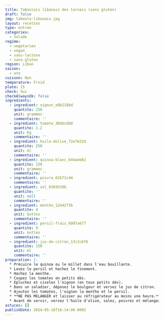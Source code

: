 ```yaml
---
title: Taboulais libanais des tarnais (sans gluten)
draft: false
img: taboule-libanais.jpg
layout: recettes
type: entree
categories:
  - Salade
regime:
  - vegetarien
  - vegan
  - sans-lactose
  - sans-gluten
region: Liban
saison:
  - ete
cuisson: Non
temperature: Froid
plate: 15
check: Oui
checkAlwaysOk: false
ingredients:
  - ingredient: oignon_e8b218bd
    quantite: 250
    unit: grammes
    commentaire: ''
  - ingredient: tomate_304bc6b8
    quantite: 1.2
    unit: Kg
    commentaire: ''
  - ingredient: huile-dolive_f2e76310
    quantite: 250
    unit: ml
    commentaire: ''
  - ingredient: quinoa-blanc_644aeb62
    quantite: 150
    unit: grammes
    commentaire: ''
  - ingredient: poivre_62b71c44
    commentaire: ''
  - ingredient: sel_6369338b
    quantite: ''
    unit: null
    commentaire: ''
  - ingredient: menthe_1244273b
    quantite: 4
    unit: bottes
    commentaire: ''
  - ingredient: persil-frais_6997a677
    quantite: 9
    unit: bottes
    commentaire: ''
  - ingredient: jus-de-citron_13c3c6f6
    quantite: 150
    unit: ml
    commentaire: ''
preparation: |-
  * Précuire le quinoa ou le millet dans l'eau bouillante.
  * Lavez le persil et hachez le finement.
  * Hachez la menthe.
  * Coupez les tomates en petits dés.
  * Epluchez et ciselez l'oignon (en tous petits dés).
  * Dans un saladier, déposez le boulgour et versez le jus de citron.
  * Ajoutez les tomates, l'oignon la menthe et le persil. 
  * **NE PAS MELANGER et laisser au réfrigérateur au moins une heure.**
  * Avant de servir, versez l'huile d'olive, salez, poivrez et mélangez.
astuces: []
publishDate: 2024-05-18T16:14:00.000Z
---
```

